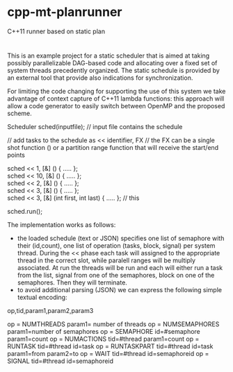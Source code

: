 # cpp-mt-planrunner
C++11 runner based on static plan


#


This is an example project for a static scheduler that is aimed at taking possibly parallelizable DAG-based code and allocating over a fixed set of system threads precedently organized. The static schedule is provided by an external tool that provide also indications for synchronization.

For limiting the code changing for supporting the use of this system we take advantage of context capture of C++11 lambda functions: this approach will allow a code generator to easily switch between OpenMP and the proposed scheme.

Scheduler sched(inputfile); // input file contains the schedule

// add tasks to the schedule as << identifier, FX
// the FX can be a single shot function () or a partition range function that will receive the start/end points

sched << 1, [&] () { ..... };  
sched << 10, [&] () { ..... };  
sched << 2, [&] () { ..... };  
sched << 3, [&] () { ..... };  
sched << 3, [&] (int first, int last) { ..... };   // this

sched.run();

The implementation works as follows:

- the loaded schedule (text or JSON) specifies one list of semaphore with their (id,count), one list of operation (tasks, block, signal) per system thread. During the << phase each task will assigned to the appropriate thread in the correct slot, while paralell ranges will be multiply associated. At run the threads will be run and each will either run a task from the list, signal from one  of the semaphores, block on one of the semaphores. Then they will terminate.
- to avoid additional parsing (JSON) we can express the following simple textual encoding:

op,tid,param1,param2,param3

op = NUMTHREADS    param1= number of threads
op = NUMSEMAPHORES param1=number of semaphores
op = SEMAPHORE     id=#semaphore param1=count
op = NUMACTIONS    tid=#thread param1=count
op = RUNTASK tid=#thread id=task
op = RUNTASKPART tid=#thread id=task param1=from param2=to
op = WAIT tid=#thread id=semaphoreid
op = SIGNAL tid=#thread id=semaphoreid